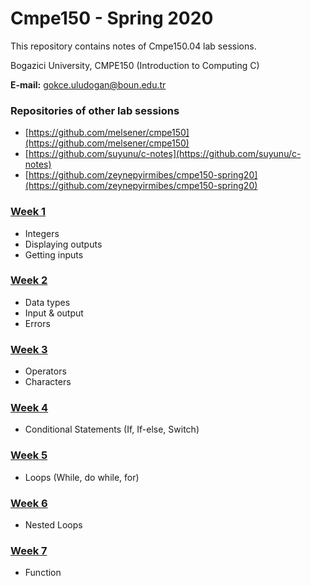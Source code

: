 # Cmpe150 - Spring 2020

This repository contains notes of Cmpe150.04 lab sessions. 

Bogazici University, CMPE150 (Introduction to Computing C) 

**E-mail:** gokce.uludogan@boun.edu.tr

### Repositories of other lab sessions

* [https://github.com/melsener/cmpe150](https://github.com/melsener/cmpe150)
* [https://github.com/suyunu/c-notes](https://github.com/suyunu/c-notes)
* [https://github.com/zeynepyirmibes/cmpe150-spring20](https://github.com/zeynepyirmibes/cmpe150-spring20)

### [Week 1](week01/)

- Integers
- Displaying outputs
- Getting inputs

### [Week 2](week02/)

* Data types
* Input & output
* Errors

### [Week 3](week03/)

* Operators
* Characters 

### [Week 4](week04/)

* Conditional Statements (If, If-else, Switch)

### [Week 5](week05/)

* Loops (While, do while, for)

### [Week 6](week06/)

* Nested Loops

### [Week 7](week07/)

* Function


